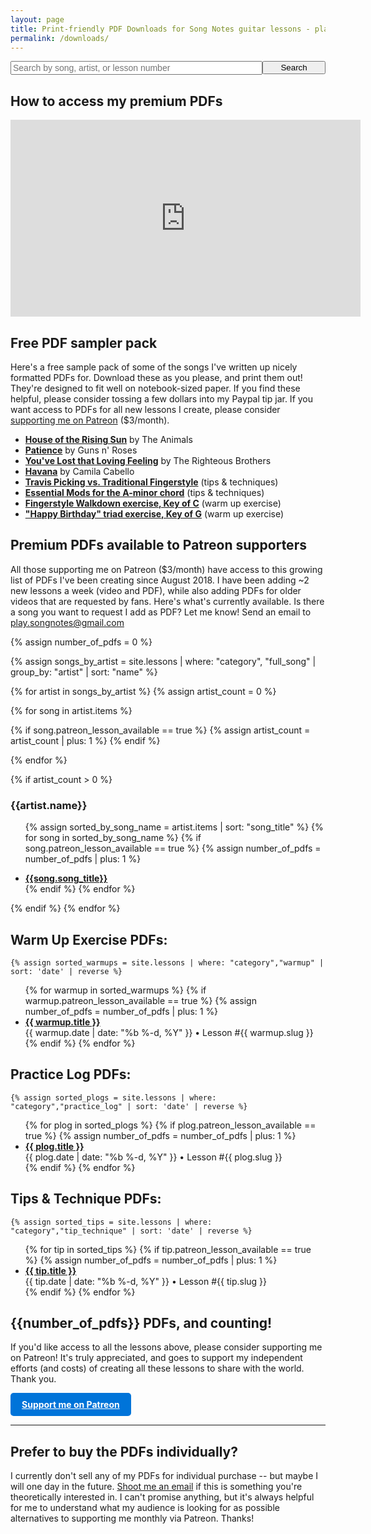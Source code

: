```yaml
---
layout: page
title: Print-friendly PDF Downloads for Song Notes guitar lessons - playsongnotes.com
permalink: /downloads/
---
```


  <!-- <div style="background: #FFA; padding: 16px; margin: 24px auto; max-width: 480px;">
    <p style="margin: 0;"><strong>Psst... I just launched a Patreon page!</strong> Get print-friendly PDFs for each new lesson I make for only $3/month. <a href="https://www.patreon.com/songnotes">Learn more »</a></p>
  </div> -->

<div style="text-align: center;">
  <form action="/search/" method="get" style="width: 100%; max-width: 720px; position: relative; text-align: left; margin: 0 auto;">
    <div style="position: relative; display: table; width: 100%;">
      <input style="font-size: 14px;  float: left; width: 80%;" type="text" id="search-box" name="query" placeholder="Search by song, artist, or lesson number">
      <input type="submit" value="Search" id="search-button" style="float: left; width: 20%; max-width: 120px;">
    </div>
  </form>
</div>

## How to access my premium PDFs

<iframe width="560" height="315" src="https://www.youtube.com/embed/-wUT2i9GHmM?showinfo=0" frameborder="0" allowfullscreen></iframe>

## Free PDF sampler pack

Here's a free sample pack of some of the songs I've written up nicely formatted PDFs for. Download these as you please, and print them out! They're designed to fit well on notebook-sized paper. If you find these helpful, please consider tossing a few dollars into my Paypal tip jar. If you want access to PDFs for all new lessons I create, please consider [supporting me on Patreon](https://www.patreon.com/songnotes) ($3/month).

<ul>
  <li><strong><a href="https://www.patreon.com/posts/35467639">House of the Rising Sun</a></strong> by The Animals</li>  
  <li><strong><a href="https://www.patreon.com/posts/34822415">Patience</a></strong> by Guns n' Roses</li>  
  <li><strong><a href="https://www.patreon.com/posts/33878045">You've Lost that Loving Feeling</a></strong> by The Righteous Brothers</li>
  <li><strong><a href="https://www.patreon.com/posts/38165123">Havana</a></strong> by Camila Cabello</li>
  <li><strong><a href="https://www.patreon.com/posts/37186031">Travis Picking vs. Traditional Fingerstyle</a></strong> (tips & techniques)</li>  
  <li><strong><a href="https://www.patreon.com/posts/31795113">Essential Mods for the A-minor chord</a></strong> (tips & techniques)</li>  
  <li><strong><a href="https://www.patreon.com/posts/31073686">Fingerstyle Walkdown exercise, Key of C</a></strong> (warm up exercise)</li>
  <li><strong><a href="https://www.patreon.com/posts/39665187">"Happy Birthday" triad exercise, Key of G</a></strong> (warm up exercise)</li>
</ul>



<!-- <ul>
  <li><strong><a href="/printables/[Animals] House of the Rising Sun.pdf">House of the Rising Sun</a></strong> by The Animals</li>
  <li><strong><a href="/printables/[Bonnie Tyler] Total Eclipse of the Heart.pdf">Total Eclipse of the Heart</a></strong> by Bonnie Tyler</li>
  <li><strong><a href="/printables/[Eric Clapton] Layla.pdf">Layla</a></strong> by Eric Clapton</li>
  <li><strong><a href="/printables/[Game of Thrones] Theme Song.pdf">Game of Thrones</a></strong> theme song</li>
  <!-- <li><strong><a href="/printables/[Guy Clark] L.A. Freeway.pdf">LA Freeway</a></strong> by Guy Clark</li> -->
  <!-- <li><strong><a href="/printables/[Johnny Cash] Sunday Morning Coming Down.pdf">Sunday Morning Coming Down</a></strong> by Johnny Cash</li> -->
  <!-- <li><strong><a href="/printables/[Loggins and Messina] Dannys Song.pdf">Danny's Song</a></strong> by Loggins and Messina</li> -->
  <!-- <li><strong><a href="/printables/[Lynyrd Skynyrd] Tuesdays Gone.pdf">Tuesday's Gone</a></strong> by Lynyrd Skynyrd</li> -->
  <!-- <li><strong><a href="/printables/[Neil Young] Harvest Moon.pdf">Harvest Moon</a></strong> by Neil Young</li> -->
  <!-- <li><strong><a href="/printables/[Nirvana] About a Girl.pdf">About a Girl</a></strong> by Nirvana</li>
  <li><strong><a href="/printables/[Nirvana] Where Did You Sleep Last Night.pdf">Where Did You Sleep Last Night</a></strong> by Nirvana</li>
  <li><strong><a href="/printables/[Post Malone] Feeling Whitney.pdf">Feeling Whitney</a></strong> by Post Malone</li>
  <li><strong><a href="/printables/[Radiohead] High and Dry.pdf">High and Dry</a></strong> by Radiohead</li>
  <li><strong><a href="/printables/[Tom Petty] Runnin Down a Dream.pdf">Runnin' Down a Dream</a></strong> by Tom Petty</li>
  <li><strong><a href="/printables/[Tom Petty] Learnin to Fly.pdf">Learnin' to Fly</a></strong> by Tom Petty</li>
  <li><strong><a href="/printables/[Waylon Jennings] Honky Tonk Heroes.pdf">Honky Tonk Heroes</a></strong> by Wayon Jennings</li>
</ul> -->

## Premium PDFs available to Patreon supporters

All those supporting me on Patreon ($3/month) have access to this growing list of PDFs I've been creating since August 2018. I have been adding ~2 new lessons a week (video and PDF), while also adding PDFs for older videos that are requested by fans. Here's what's currently available. Is there a song you want to request I add as PDF? Let me know! Send an email to play.songnotes@gmail.com

{% assign number_of_pdfs = 0 %}

{% assign songs_by_artist = site.lessons | where: "category", "full_song" | group_by: "artist" | sort: "name" %}
<div style="column-count: 3; column-width: 300px;">
{% for artist in songs_by_artist %}
{% assign artist_count = 0 %}

{% for song in artist.items %}

  {% if song.patreon_lesson_available == true %}
    {% assign artist_count = artist_count | plus: 1 %}
  {% endif %}

{% endfor %}

{% if artist_count > 0 %}
  <h3 class="mbn">{{artist.name}}</h3>
  <ul>

  {% assign sorted_by_song_name = artist.items | sort: "song_title" %}
  {% for song in sorted_by_song_name %}
  {% if song.patreon_lesson_available == true %}
    {% assign number_of_pdfs = number_of_pdfs | plus: 1 %}
  <li><a href="{{song.url}}"><strong>{{song.song_title}}</strong></a></li>
  {% endif %}
  {% endfor %}


  </ul>
{% endif %}
{% endfor %}
</div>




## Warm Up Exercise PDFs:

    {% assign sorted_warmups = site.lessons | where: "category","warmup" | sort: 'date' | reverse %}
<ul>
    {% for warmup in sorted_warmups %}
      {% if warmup.patreon_lesson_available == true %}
      {% assign number_of_pdfs = number_of_pdfs | plus: 1 %}
<li><strong><a href="{{warmup.url}}">{{ warmup.title }}</a></strong><br /> <span class="small">{{ warmup.date | date: "%b %-d, %Y" }} • Lesson #{{ warmup.slug }}</span></li>
      {% endif %}
    {% endfor %}
</ul>

## Practice Log PDFs:

    {% assign sorted_plogs = site.lessons | where: "category","practice_log" | sort: 'date' | reverse %}
<ul>
    {% for plog in sorted_plogs %}
      {% if plog.patreon_lesson_available == true %}
      {% assign number_of_pdfs = number_of_pdfs | plus: 1 %}
<li><strong><a href="{{plog.url}}">{{ plog.title }}</a></strong><br /><span class="small">{{ plog.date | date: "%b %-d, %Y" }} • Lesson #{{ plog.slug }}</span></li>
      {% endif %}
    {% endfor %}
</ul>

## Tips & Technique PDFs:

    {% assign sorted_tips = site.lessons | where: "category","tip_technique" | sort: 'date' | reverse %}
<ul>
    {% for tip in sorted_tips %}
      {% if tip.patreon_lesson_available == true %}
      {% assign number_of_pdfs = number_of_pdfs | plus: 1 %}
<li><strong><a href="{{tip.url}}">{{ tip.title }}</a></strong><br /><span class="small">{{ tip.date | date: "%b %-d, %Y" }} • Lesson #{{ tip.slug }}</span></li>
      {% endif %}
    {% endfor %}
</ul>

## {{number_of_pdfs}} PDFs, and counting!

If you'd like access to all the lessons above, please consider supporting me on Patreon! It's truly appreciated, and goes to support my independent efforts (and costs) of creating all these lessons to share with the world. Thank you.

<a style="display: inline-block; padding: 10px 18px; background: #0074D9; font-weight: bold; color: white; border-radius: 5px;" href="http://patreon.com/songnotes">Support me on Patreon</a>

<hr />

## Prefer to buy the PDFs individually?

I currently don't sell any of my PDFs for individual purchase -- but maybe I will one day in the future. <a href="mailto:play.songnotes@gmail.com">Shoot me an email</a> if this is something you're theoretically interested in. I can't promise anything, but it's always helpful for me to understand what my audience is looking for as possible alternatives to supporting me monthly via Patreon. Thanks!
